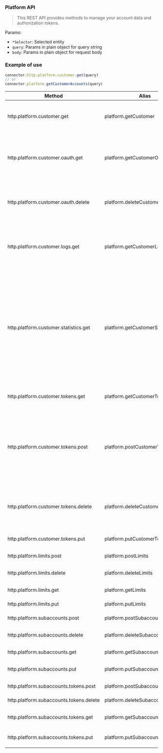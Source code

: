 ### Platform API

> This REST API provides methods to manage your account data and authorization tokens.

Params:
* `*Selector`: Selected entity
* `query`: Params in plain object for query string
* `body`: Params in plain object for request body

### Example of use

```js
connector.http.platform.customer.get(query)
// or
connector.platform.getCustomerAccounts(query)
```

| Method  | Alias  | Params  | Description  |
|---|---|---|---|
| http.platform.customer.get  | platform.getCustomer  |  query |  View your registration data: name, email, ACL and ID. |
|  http.platform.customer.oauth.get | platform.getCustomerOauth  | accountSelector, query  | Get OAuth profiles through which it is possible to authorize customer on the platform  |
|  http.platform.customer.oauth.delete | platform.deleteCustomerOauth  | accountSelector  |  Detach selected OAuth profiles from flespi customer |
| http.platform.customer.logs.get  | platform.getCustomerLogs  | query  |  Get logs for whole platform. The request without parameters will return all logs records. |
|  http.platform.customer.statistics.get | platform.getCustomerStatistics  | query  |  Platform storing items statistics counters into special container available within this method. You may optionally filter them by "origin" or activate generalization algorithm to aggregate counters. |
| http.platform.customer.tokens.get  | platform.getCustomerTokens  |  tokenSelector, query | List existing tokens with specified fields.  |
|  http.platform.customer.tokens.post | platform.postCustomerTokens  | query, body  |  Create new token with defined lifetime and rights. Either 'expire' or 'ttl' should be specified for correct token expiration time detection. |
|  http.platform.customer.tokens.delete |  platform.deleteCustomerTokens | tokenSelector  |  Delete uneeded tokens with specified ID or matching filtering parameters. |
| http.platform.customer.tokens.put  | platform.putCustomerTokens  | tokenSelector, query, body  |  Modify some token properies. |
| http.platform.limits.post  | platform.postLimits  | query, body  |  Define new limits. |
| http.platform.limits.delete  | platform.deleteLimits  | limitsSelector  |  Delete selected limit rules. |
| http.platform.limits.get  | platform.getLimits  | limitsSelector, query  |  Get exisiting limits. |
| http.platform.limits.put  | platform.putLimits  | limitsSelector, query, body  |  Update limits. |
| http.platform.subaccounts.post  | platform.postSubaccounts | query, body |  Create new subaccounts. |
| http.platform.subaccounts.delete  | platform.deleteSubaccounts | subaccountsSelector  |  Delete selected subaccounts. |
| http.platform.subaccounts.get  | platform.getSubaccounts | subaccountsSelector, query  |  Get subaccounts. |
| http.platform.subaccounts.put  | platform.putSubaccounts | subaccountsSelector, query, body  |  Update existing subaccounts. |
| http.platform.subaccounts.tokens.post  | platform.postSubaccountsTokens | subaccountsSelector, query, body |  Generate new tokens. |
| http.platform.subaccounts.tokens.delete  | platform.deleteSubaccountsTokens | subaccountsSelector, tokensSelector  |  Delete tokens. |
| http.platform.subaccounts.tokens.get  | platform.getSubaccountsTokens | subaccountsSelector, tokensSelector, query  |  Get subaccount's tokens. |
| http.platform.subaccounts.tokens.put  | platform.putSubaccountsTokens | subaccountsSelector, tokensSelector, query, body  |  Modify subaccounts tokens. |
